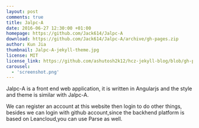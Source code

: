 ```yaml
---
layout: post
comments: true
title: Jalpc-A
date: 2016-06-27 12:30:00 +01:00
homepage: https://github.com/Jack614/Jalpc-A
download: https://github.com/Jack614/Jalpc-A/archive/gh-pages.zip
author: Kun Jia
thumbnail: Jalpc-A-jekyll-theme.jpg
license: MIT
license_link: https://github.com/ashutosh2k12/hcz-jekyll-blog/blob/gh-pages/LICENSE
carousel:
  - 'screenshot.png'
---
```


Jalpc-A is a front end web application, it is written in Angularjs and the style and theme is similar with Jalpc-A.

We can register an account at this website then login to do other things, besides we can login with github account,since the backhend platform is based on Leancloud,you can use Parse as well.
